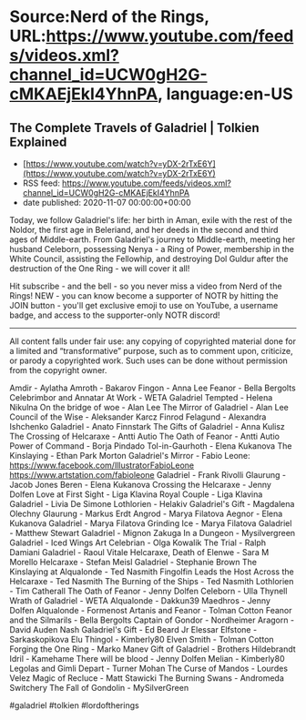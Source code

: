 # Source:Nerd of the Rings, URL:https://www.youtube.com/feeds/videos.xml?channel_id=UCW0gH2G-cMKAEjEkI4YhnPA, language:en-US

## The Complete Travels of Galadriel | Tolkien Explained
 - [https://www.youtube.com/watch?v=yDX-2rTxE6Y](https://www.youtube.com/watch?v=yDX-2rTxE6Y)
 - RSS feed: https://www.youtube.com/feeds/videos.xml?channel_id=UCW0gH2G-cMKAEjEkI4YhnPA
 - date published: 2020-11-07 00:00:00+00:00

Today, we follow Galadriel's life: her birth in Aman, exile with the rest of the Noldor, the first age in Beleriand, and her deeds in the second and third ages of Middle-earth.  From Galadriel's journey to Middle-earth, meeting her husband Celeborn, possessing Nenya - a Ring of Power, membership in the White Council, assisting the Fellowhip, and destroying Dol Guldur after the destruction of the One Ring - we will cover it all!  

Hit subscribe - and the bell - so you never miss a video from Nerd of the Rings!  NEW - you can know become a supporter of NOTR by hitting the JOIN button - you'll get exclusive emoji to use on YouTube, a username badge, and access to the supporter-only NOTR discord!


-------------- 
All content falls under fair use: any copying of copyrighted material done for a limited and “transformative” purpose, such as to comment upon, criticize, or parody a copyrighted work. Such uses can be done without permission from the copyright owner. 

Amdir - Aylatha
Amroth - Bakarov
Fingon - Anna Lee
Feanor - Bella Bergolts
Celebrimbor and Annatar At Work - WETA
Galadriel Tempted - Helena Nikulna
On the bridge of woe - Alan Lee
The Mirror of Galadriel - Alan Lee
Council of the Wise - Aleksander Karcz
Finrod Felagund - Alexandra Ishchenko
Galadriel - Anato Finnstark
The Gifts of Galadriel - Anna Kulisz
The Crossing of Helcaraxe - Antti Autio
The Oath of Feanor - Antti Autio
Power of Command - Borja Pindado
Tol-in-Gaurhoth - Elena Kukanova
The Kinslaying - Ethan Park Morton
Galadriel's Mirror - Fabio Leone:
https://www.facebook.com/IllustratorFabioLeone
https://www.artstation.com/fabioleone
Galadriel - Frank Rivolli
Glaurung - Jacob Jones
Beren - Elena Kukanova
Crossing the Helcaraxe - Jenny Dolfen
Love at First Sight - Liga Klavina
Royal Couple - Liga Klavina
Galadriel - Livia De Simone
Lothlorien - Helakiv
Galadriel's Gift  - Magdalena Olechny
Glaurung - Markus Erdt
Angrod - Marya Filatova
Aegnor - Elena Kukanova
Galadriel - Marya Filatova
Grinding Ice - Marya Filatova
Galadriel - Matthew Stewart
Galadriel - Mignon Zakuga
In a Dungeon - Mysilvergreen
Galadriel - Iced Wings Art
Celebrian - Olga Kowalik
The Trial - Ralph Damiani
Galadriel - Raoul Vitale
Helcaraxe, Death of Elenwe - Sara M Morello
Helcaraxe - Stefan Meisl
Galadriel - Stephanie Brown
The Kinslaying at Alqualonde - Ted Nasmith
Fingolfin Leads the Host Across the Helcaraxe - Ted Nasmith
The Burning of the Ships - Ted Nasmith
Lothlorien - Tim Catherall
The Oath of Feanor - Jenny Dolfen
Celeborn - Ulla Thynell
Wrath of Galadriel - WETA
Alqualonde - Dakkun39
Maedhros - Jenny Dolfen
Alqualonde - Formenost
Artanis and Feanor - Tolman Cotton
Feanor and the Silmarils - Bella Bergolts
Captain of Gondor - Nordheimer
Aragorn - David Auden Nash
Galadriel's Gift - Ed Beard Jr
Elessar Elfstone - Sarkaskopikova
Elu Thingol - Kimberly80
Elven Smith - Tolman Cotton
Forging the One Ring - Marko Manev
Gift of Galadriel - Brothers Hildebrandt
Idril - Kamehame
There will be blood - Jenny Dolfen
Melian - Kimberly80
Legolas and Gimli Depart - Turner Mohan
The Curse of Mandos - Lourdes Velez
Magic of Recluce - Matt Stawicki
The Burning Swans - Andromeda Switchery
The Fall of Gondolin - MySilverGreen

#galadriel #tolkien #lordoftherings

